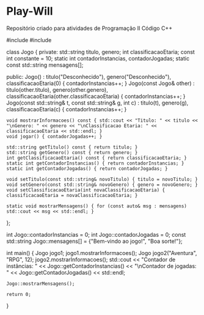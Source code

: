 # Play-Will
Repositório criado para atividades de Programação II
Código C++

#include <iostream>
#include <string>

class Jogo {
private:
    std::string titulo, genero;
    int classificacaoEtaria;
    const int constante = 10;
    static int contadorInstancias, contadorJogadas;
    static const std::string mensagens[];

public:
    Jogo() : titulo("Desconhecido"), genero("Desconhecido"), classificacaoEtaria(0) { contadorInstancias++; }
    Jogo(const Jogo& other) : titulo(other.titulo), genero(other.genero), classificacaoEtaria(other.classificacaoEtaria) { contadorInstancias++; }
    Jogo(const std::string& t, const std::string& g, int c) : titulo(t), genero(g), classificacaoEtaria(c) { contadorInstancias++; }
    
    void mostrarInformacoes() const { std::cout << "Titulo: " << titulo << "\nGenero: " << genero << "\nClassificacao Etaria: " << classificacaoEtaria << std::endl; }
    void jogar() { contadorJogadas++; }
    
    std::string getTitulo() const { return titulo; }
    std::string getGenero() const { return genero; }
    int getClassificacaoEtaria() const { return classificacaoEtaria; }
    static int getContadorInstancias() { return contadorInstancias; }
    static int getContadorJogadas() { return contadorJogadas; }

    void setTitulo(const std::string& novoTitulo) { titulo = novoTitulo; }
    void setGenero(const std::string& novoGenero) { genero = novoGenero; }
    void setClassificacaoEtaria(int novaClassificacaoEtaria) { classificacaoEtaria = novaClassificacaoEtaria; }
    
    static void mostrarMensagens() { for (const auto& msg : mensagens) std::cout << msg << std::endl; }
};

int Jogo::contadorInstancias = 0;
int Jogo::contadorJogadas = 0;
const std::string Jogo::mensagens[] = {"Bem-vindo ao jogo!", "Boa sorte!"};

int main() {
    Jogo jogo1;
    jogo1.mostrarInformacoes();
    Jogo jogo2("Aventura", "RPG", 12);
    jogo2.mostrarInformacoes();
    std::cout << "Contador de instâncias: " << Jogo::getContadorInstancias() << "\nContador de jogadas: " << Jogo::getContadorJogadas() << std::endl;
    
    Jogo::mostrarMensagens();

    return 0;
}

